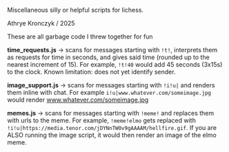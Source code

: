 Miscellaneous silly or helpful scripts for lichess.

Athrye Kronczyk / 2025

These are all garbage code I threw together for fun

**time_requests.js** -> scans for messages starting with `!t!`, interprets them as requests for time in seconds, and gives said time (rounded up to the nearest increment of 15). For example, `!t!40` would add 45 seconds (3x15s) to the clock. Known limitation: does not yet identify sender.

**image_support.js** -> scans for messages starting with `!i!u|` and renders them inline with chat. For example `i!u|www.whatever.com/someimage.jpg` would render www.whatever.com/someimage.jpg

**memes.js** -> scans for messages starting with `!meme!` and replaces them with urls to the meme. For example, `!meme!elmo` gets replaced with `!i!u|https://media.tenor.com/jDYNnTW0v9gAAAAM/hellfire.gif`. If you are ALSO running the image script, it would then render an image of the elmo meme.
